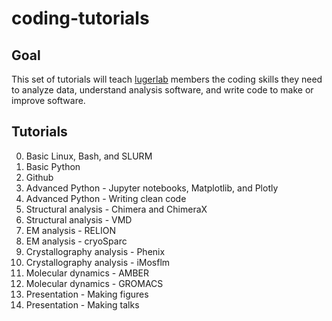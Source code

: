 # coding-tutorials
## Goal
This set of tutorials will teach [lugerlab](https://lugerlab.org/) members the coding skills they need to analyze data, understand analysis software, and write code to make or improve software.
## Tutorials
0. Basic Linux, Bash, and SLURM
0. Basic Python
0. Github
0. Advanced Python - Jupyter notebooks, Matplotlib, and Plotly
0. Advanced Python - Writing clean code
0. Structural analysis - Chimera and ChimeraX
0. Structural analysis - VMD
0. EM analysis - RELION
0. EM analysis - cryoSparc
0. Crystallography analysis - Phenix
0. Crystallography analysis - iMosflm
0. Molecular dynamics - AMBER
0. Molecular dynamics - GROMACS
0. Presentation - Making figures
0. Presentation - Making talks
